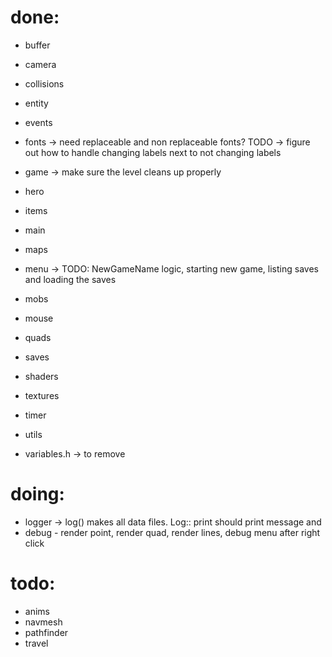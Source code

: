 
# done:
- buffer
- camera
- collisions
- entity
- events
- fonts -> need replaceable and non replaceable fonts? TODO -> figure out how to handle changing labels next to not changing labels
- game -> make sure the level cleans up properly
- hero
- items
- main
- maps
- menu -> TODO: NewGameName logic, starting new game, listing saves and loading the saves
- mobs
- mouse
- quads 
- saves
- shaders
- textures
- timer
- utils

- variables.h -> to remove

# doing:
- logger -> log() makes all data files. Log:: print should print message and 
- debug - render point, render quad, render lines, debug menu after right click 

# todo:
- anims
- navmesh
- pathfinder
- travel
